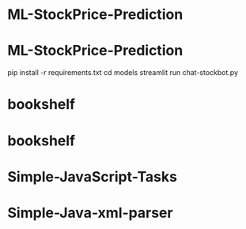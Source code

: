 # ML-StockPrice-Prediction
# ML-StockPrice-Prediction
pip install -r requirements.txt
cd models
streamlit run chat-stockbot.py
# bookshelf
# bookshelf
# Simple-JavaScript-Tasks
# Simple-Java-xml-parser
